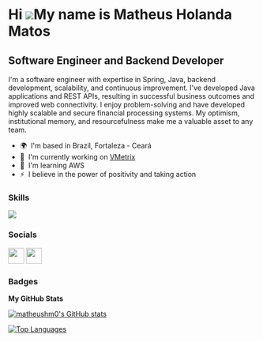 Hi ![](https://user-images.githubusercontent.com/18350557/176309783-0785949b-9127-417c-8b55-ab5a4333674e.gif)My name is Matheus Holanda Matos
=============================================================================================================================================

Software Engineer and Backend Developer
---------------------------------------

I'm a software engineer with expertise in Spring, Java, backend development, scalability, and continuous improvement. I've developed Java applications and REST APIs, resulting in successful business outcomes and improved web connectivity. I enjoy problem-solving and have developed highly scalable and secure financial processing systems. My optimism, institutional memory, and resourcefulness make me a valuable asset to any team.

* 🌍  I'm based in Brazil, Fortaleza - Ceará
* 🚀  I'm currently working on [VMetrix](http://www.vmetrix.com/)
* 🧠  I'm learning AWS
* ⚡  I believe in the power of positivity and taking action

### Skills


<p align="left">
  <a href="https://skillicons.dev">
    <img src="https://skillicons.dev/icons?i=java,spring,gradle,maven,eclipse,postgres,git,docker" />
  </a>
</p>


### Socials

<p align="left"> <a href="https://www.github.com/matheushm0" target="_blank" rel="noreferrer"><img src="https://raw.githubusercontent.com/danielcranney/readme-generator/main/public/icons/socials/github.svg" width="32" height="32" /></a> <a href="https://www.linkedin.com/in/matheus-holanda-matos" target="_blank" rel="noreferrer"><img src="https://raw.githubusercontent.com/danielcranney/readme-generator/main/public/icons/socials/linkedin.svg" width="32" height="32" /></a></p>

### Badges

<b>My GitHub Stats</b>

<a href="http://www.github.com/matheushm0"><img src="https://github-readme-stats.vercel.app/api?username=matheushm0&show_icons=true&theme=dark" alt="matheushm0's GitHub stats" /></a>

<a href="https://github.com/matheushm0" align="left"><img src="https://github-readme-stats.vercel.app/api/top-langs/?username=matheushm0&hide_progress=true&theme=dark" alt="Top Languages" /></a>
